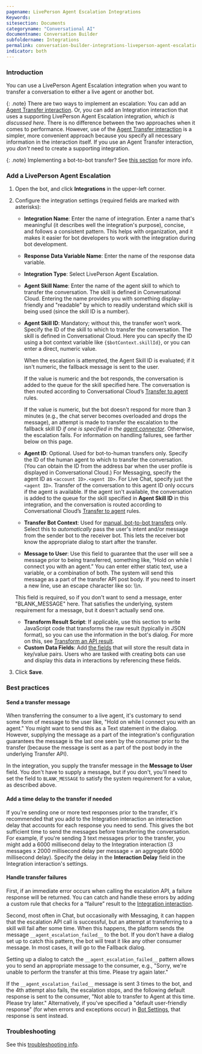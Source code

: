 ```yaml
---
pagename: LivePerson Agent Escalation Integrations
Keywords:
sitesection: Documents
categoryname: "Conversational AI"
documentname: Conversation Builder
subfoldername: Integrations
permalink: conversation-builder-integrations-liveperson-agent-escalation-integrations.html
indicator: both
---
```


### Introduction

You can use a LivePerson Agent Escalation integration when you want to transfer a conversation to either a live agent or another bot.

{: .note}
There are two ways to implement an escalation: You can add an [Agent Transfer interaction](conversation-builder-interactions-integrations.html#agent-transfer-interactions). Or, you can add an Integration interaction that uses a supporting LivePerson Agent Escalation integration, *which is discussed here*. There is no difference between the two approaches when it comes to performance. However, use of the [Agent Transfer interaction](conversation-builder-interactions-integrations.html#agent-transfer-interactions) is a simpler, more convenient approach because you specify all necessary information in the interaction itself. If you use an Agent Transfer interaction, you *don't* need to create a supporting integration.

{: .note}
Implementing a bot-to-bot transfer? See [this section](conversation-builder-bots-bot-to-bot-transfers.html#manual-transfers) for more info.

### Add a LivePerson Agent Escalation

1. Open the bot, and click **Integrations** in the upper-left corner.
2. Configure the integration settings (required fields are marked with asterisks):
    - **Integration Name**: Enter the name of integration. Enter a name that's meaningful (it describes well the integration's purpose), concise, and follows a consistent pattern. This helps with organization, and it makes it easier for bot developers to work with the integration during bot development.
    - **Response Data Variable Name**: Enter the name of the response data variable.
    - **Integration Type**: Select LivePerson Agent Escalation.
    - **Agent Skill Name**: Enter the name of the agent skill to which to transfer the conversation. The skill is defined in Conversational Cloud. Entering the name provides you with something display-friendly and "readable" by which to readily understand which skill is being used (since the skill ID is a number).
    - **Agent Skill ID**: Mandatory; without this, the transfer won’t work. Specify the ID of the skill to which to transfer the conversation. The skill is defined in Conversational Cloud. Here you can specify the ID using a bot context variable like `{$botContext.skillId}`, or you can enter a direct, numeric value.
        
        When the escalation is attempted, the Agent Skill ID is evaluated; if it isn't numeric, the fallback message is sent to the user.
        
        If the value is numeric and the bot responds, the conversation is added to the queue for the skill specified here. The conversation is then routed according to Conversational Cloud’s [Transfer to agent](https://knowledge.liveperson.com/contact-center-management-messaging-operations-transfer-to-agent.html/) rules.
        
        If the value is numeric, but the bot doesn't respond for more than 3 minutes (e.g., the chat server becomes overloaded and drops the message), an attempt is made to transfer the escalation to the fallback skill ID *if one is specified in the [agent connector](conversation-builder-testing-deployment-deploying-to-conversational-cloud.html#add-an-agent-connector)*. Otherwise, the escalation fails. For information on handling failures, see farther below on this page.
    - **Agent ID**: Optional. Used for bot-to-human transfers only. Specify the ID of the human agent to which to transfer the conversation. (You can obtain the ID from the address bar when the user profile is displayed in Conversational Cloud.) For Messaging, specify the agent ID as `<account ID>.<agent ID>`. For Live Chat, specify just the `<agent ID>`. Transfer of the conversation to this agent ID only occurs if the agent is available. If the agent isn't available, the conversation is added to the queue for the skill specified in **Agent Skill ID** in this integration, and the conversation is routed according to Conversational Cloud’s [Transfer to agent](https://knowledge.liveperson.com/contact-center-management-messaging-operations-transfer-to-agent.html/) rules.
    - **Transfer Bot Context**: Used for [manual, bot-to-bot transfers](conversation-builder-bots-bot-to-bot-transfers.html#manual-transfers) only. Select this to *automatically* pass the user's intent and/or message from the sender bot to the receiver bot. This lets the receiver bot know the appropriate dialog to start after the transfer.
    - **Message to User**: Use this field to guarantee that the user will see a message prior to being transferred, something like, “Hold on while I connect you with an agent.” You can enter either static text, use a variable, or a combination of both. The system will send this message as a part of the transfer API post body. If you need to insert a new line, use an escape character like so: \\\n. 

    This field is required, so if you don't want to send a message, enter "BLANK_MESSAGE" here. That satisfies the underlying, system requirement for a message, but it doesn't actually send one. 
    - **Transform Result Script**: If applicable, use this section to write JavaScript code that transforms the raw result (typically in JSON format), so you can use the information in the bot's dialog. For more on this, see [Transform an API result](conversation-builder-integrations-integration-basics.html#transform-an-api-result).
    - **Custom Data Fields**: Add [the fields](conversation-builder-integrations-integration-basics.html#process-api-results-with-custom-data-fields) that will store the result data in key/value pairs. Users who are tasked with creating bots can use and display this data in interactions by referencing these fields.
3. Click **Save**.  

### Best practices

#### Send a transfer message

When transferring the consumer to a live agent, it's customary to send some form of message to the user like, "Hold on while I connect you with an agent." You might want to send this as a Text statement in the dialog. However, supplying the message as a part of the integration's configuration guarantees the message is the last one seen by the consumer prior to the transfer (because the message is sent as a part of the post body in the underlying Transfer API).

In the integration, you supply the transfer message in the **Message to User** field. You don't have to supply a message, but if you don't, you'll need to set the field to `BLANK_MESSAGE` to satisfy the system requirement for a value, as described above.

#### Add a time delay to the transfer if needed

If you're sending one or more text responses prior to the transfer, it's recommended that you add to the Integration interaction an interaction delay that accounts for each response you need to send. This gives the bot sufficient time to send the messages before transferring the conversation. For example, if you're sending 3 text messages prior to the transfer, you might add a 6000 millisecond delay to the Integration interaction (3 messages x 2000 millisecond delay per message = an aggregate 6000 millisecond delay). Specify the delay in the **Interaction Delay** field in the Integration interaction's settings.

#### Handle transfer failures

First, if an immediate error occurs when calling the escalation API, a failure response will be returned. You can catch and handle these errors by adding a custom rule that checks for a “failure” result to the [Integration interaction](conversation-builder-interactions-integrations.html#integration-interactions).

Second, most often in Chat, but occasionally with Messaging, it can happen that the escalation API call is successful, but an attempt at transferring to a skill will fail after some time. When this happens, the platform sends the message `__agent_escalation_failed__` to the bot. If you don’t have a dialog set up to catch this pattern, the bot will treat it like any other consumer message. In most cases, it will go to the Fallback dialog.

Setting up a dialog to catch the `__agent_escalation_failed__` pattern allows you to send an appropriate message to the consumer, e.g., "Sorry, we're unable to perform the transfer at this time. Please try again later."

If the `__agent_escalation_failed__` message is sent 3 times to the bot, and the 4th attempt also fails, the escalation stops, and the following default response is sent to the consumer, "Not able to transfer to Agent at this time. Please try later." Alternatively, if you've specified a "default user-friendly response" (for when errors and exceptions occur) in [Bot Settings](conversation-builder-bots-bot-basics.html#configure-bot-settings), that response is sent instead.

### Troubleshooting

See this [troubleshooting info](conversation-builder-integrations-troubleshooting.html).